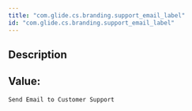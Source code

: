 ```yaml
---
title: "com.glide.cs.branding.support_email_label"
id: "com.glide.cs.branding.support_email_label"
---
```

## Description



## Value: 
```
Send Email to Customer Support
```